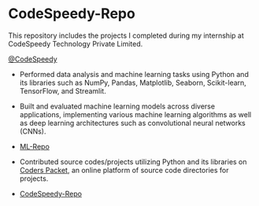 # CodeSpeedy-Repo

This repository includes the projects I completed during my internship at CodeSpeedy Technology Private Limited.

[@CodeSpeedy](https://www.codespeedy.com/)

* Performed data analysis and machine learning tasks using Python and its libraries such as NumPy, Pandas, Matplotlib, Seaborn, Scikit-learn, TensorFlow, and Streamlit.
  
* Built and evaluated machine learning models across diverse applications, implementing various machine learning algorithms as well as deep learning architectures such as convolutional neural networks (CNNs).

* [ML-Repo](https://github.com/DebajyotiTalukder2001/ML-Repo)

* Contributed source codes/projects utilizing Python and its libraries on [Coders Packet](https://coderspacket.com/contributor/Debajyoti2001),
  an online platform of source code directories for projects.

* [CodeSpeedy-Repo](https://github.com/DebajyotiTalukder2001/CodeSpeedy-Repo)
